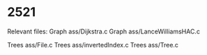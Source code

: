 # 2521
Relevant files:
Graph ass/Dijkstra.c
Graph ass/LanceWilliamsHAC.c

Trees ass/File.c
Trees ass/invertedIndex.c
Trees ass/Tree.c